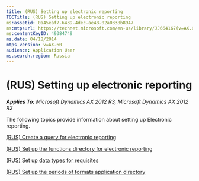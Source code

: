 ```yaml
---
title: (RUS) Setting up electronic reporting
TOCTitle: (RUS) Setting up electronic reporting
ms:assetid: 0a45eaf7-6439-4dec-ae48-02a0338b8947
ms:mtpsurl: https://technet.microsoft.com/en-us/library/JJ664167(v=AX.60)
ms:contentKeyID: 49384749
ms.date: 04/18/2014
mtps_version: v=AX.60
audience: Application User
ms.search.region: Russia
---
```


# (RUS) Setting up electronic reporting 


_**Applies To:** Microsoft Dynamics AX 2012 R3, Microsoft Dynamics AX 2012 R2_

The following topics provide information about setting up Electronic reporting.

[(RUS) Create a query for electronic reporting](rus-create-a-query-for-electronic-reporting.md)

[(RUS) Set up the functions directory for electronic reporting](rus-set-up-the-functions-directory-for-electronic-reporting.md)

[(RUS) Set up data types for requisites](rus-set-up-data-types-for-requisites.md)

[(RUS) Set up the periods of formats application directory](rus-set-up-the-periods-of-formats-application-directory.md)

  


